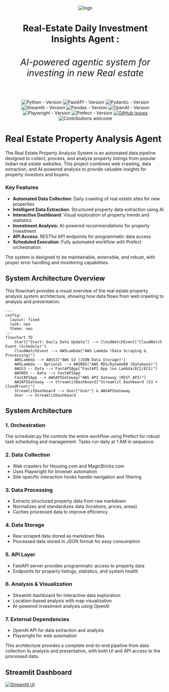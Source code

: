 <div align="center">
 
![logo](https://github.com/yaswanthkumargothi/daily_real_estate_insights/blob/main/real_estate_agent_logo.png)

<h1 align="center"><strong> Real-Estate Daily Investment Insights Agent :<h6 align="center">AI-powered agentic system for investing in new Real estate </h6></strong></h1>

![Python - Version](https://img.shields.io/badge/PYTHON-3.11+-blue?style=for-the-badge&logo=python&logoColor=white)
![FastAPI - Version](https://img.shields.io/badge/FastAPI-0.104+-teal?style=for-the-badge&logo=fastapi)
![Pydantic - Version](https://img.shields.io/badge/Pydantic-2.0+-red?style=for-the-badge&logo=pydantic)
![Streamlit - Version](https://img.shields.io/badge/Streamlit-latest-orange?style=for-the-badge&logo=streamlit)
![Pandas - Version](https://img.shields.io/badge/Pandas-latest-blue?style=for-the-badge&logo=pandas)
![OpenAI - Version](https://img.shields.io/badge/OpenAI-1.0+-grey?style=for-the-badge&logo=openai)
![Playwright - Version](https://img.shields.io/badge/Playwright-1.39+-brightgreen?style=for-the-badge&logo=playwright)
![Prefect - Version](https://img.shields.io/badge/Prefect-2.0+-blue?style=for-the-badge&logo=prefect)
[![GitHub Issues](https://img.shields.io/github/issues/souvikmajumder26/Multi-Agent-Medical-Assistant.svg?style=for-the-badge)](https://github.com/souvikmajumder26/Multi-Agent-Medical-Assistant/issues)
![Contributions welcome](https://img.shields.io/badge/contributions-welcome-orange.svg?style=for-the-badge)

</div>


# Real Estate Property Analysis Agent

The Real Estate Property Analysis System is an automated data pipeline designed to collect, process, and analyze property listings from popular Indian real estate websites. This project combines web crawling, data extraction, and AI-powered analysis to provide valuable insights for property investors and buyers.

### Key Features
- **Automated Data Collection**: Daily crawling of real estate sites for new properties
- **Intelligent Data Extraction**: Structured property data extraction using AI
- **Interactive Dashboard**: Visual exploration of property trends and statistics
- **Investment Analysis**: AI-powered recommendations for property investment
- **API Access**: RESTful API endpoints for programmatic data access
- **Scheduled Execution**: Fully automated workflow with Prefect orchestration

The system is designed to be maintainable, extensible, and robust, with proper error handling and monitoring capabilities.

## System Architecture Overview

This flowchart provides a visual overview of the real estate property analysis system architecture, showing how data flows from web crawling to analysis and presentation.

```mermaid
---
config:
  layout: fixed
  look: neo
  theme: neo
---
flowchart TD
    Start["Start: Daily Data Update"] --> CloudWatchEvent["CloudWatch Event (Schedule)"]
    CloudWatchEvent --> AWSLambda["AWS Lambda (Data Scraping & Processing)"]
    AWSLambda --> AWSS3["AWS S3 (JSON Data Storage)"]
    AWSLambda -- Optional --> AWSRDS["AWS RDS/DynamoDB (Database)"]
    AWSS3 -- Data --> FastAPIApp["FastAPI App (on Lambda/EC2/ECS)"]
    AWSRDS -- Data --> FastAPIApp
    FastAPIApp --> AWSAPIGateway["AWS API Gateway (REST API)"]
    AWSAPIGateway --> StreamlitDashboard["Streamlit Dashboard (S3 + CloudFront)"]
    StreamlitDashboard --> User["User"] & AWSAPIGateway
    User --> StreamlitDashboard

```

## System Architecture

### 1. Orchestration
The scheduler.py file controls the entire workflow using Prefect for robust task scheduling and management. Tasks run daily at 1 AM in sequence.

### 2. Data Collection
- Web crawlers for Housing.com and MagicBricks.com
- Uses Playwright for browser automation
- Site-specific interaction hooks handle navigation and filtering

### 3. Data Processing
- Extracts structured property data from raw markdown
- Normalizes and standardizes data (locations, prices, areas)
- Caches processed data to improve efficiency

### 4. Data Storage
- Raw scraped data stored as markdown files
- Processed data stored in JSON format for easy consumption

### 5. API Layer
- FastAPI server provides programmatic access to property data
- Endpoints for property listings, statistics, and system health

### 6. Analysis & Visualization
- Streamlit dashboard for interactive data exploration
- Location-based analysis with map visualization
- AI-powered investment analysis using OpenAI

### 7. External Dependencies
- OpenAI API for data extraction and analysis
- Playwright for web automation

This architecture provides a complete end-to-end pipeline from data collection to analysis and presentation, with both UI and API access to the processed data.

## Streamlit Dashboard
[![Streamlit UI](http://img.youtube.com/vi/sbQWHOb1ndg/0.jpg)](https://www.youtube.com/watch?v=sbQWHOb1ndg)
